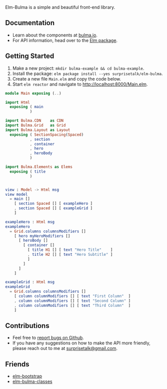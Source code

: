 
Elm-Bulma is a simple and beautiful front-end library.

## Documentation
- Learn about the components at [bulma.io](http://bulma.io/).
- For API information, head over to the [Elm package](http://package.elm-lang.org/packages/surprisetalk/elm-bulma/latest).

## Getting Started
1. Make a new project: `mkdir bulma-example && cd bulma-example`.
2. Install the package: `elm package install --yes surprisetalk/elm-bulma`.
3. Create a new file `Main.elm` and copy the code below.
4. Start `elm reactor` and navigate to [http://localhost:8000/Main.elm](http://localhost:8000).

``` elm
module Main exposing (..)

import Html 
  exposing ( main 
           )

import Bulma.CDN    as CDN
import Bulma.Grid   as Grid
import Bulma.Layout as Layout 
  exposing ( SectionSpacing(Spaced) 
           , section
           , container
           , hero
           , heroBody
           )

import Bulma.Elements as Elems
  exposing ( title
           )


view : Model -> Html msg
view model
  = main []
    [ section Spaced [] [ exampleHero ]
    , section Spaced [] [ exampleGrid ]
    ]

exampleHero : Html msg
exampleHero
  = Grid.columns columnsModifiers []
    [ hero myHeroModifiers []
      [ heroBody [] 
        [ container []
          [ title H1 [] [ text "Hero Title"    ]
          , title H2 [] [ text "Hero Subtitle" ]
          ]
        ]
      ]
    ]

exampleGrid : Html msg
exampleGrid
  = Grid.columns columnsModifiers []
    [ column columnModifiers [] [ text "First Column"  ]
    , column columnModifiers [] [ text "Second Column" ]
    , column columnModifiers [] [ text "Third Column"  ]
    ]
```

## Contributions
- Feel free to [report bugs on Github](https://github.com/surprisetalk/elm-bulma/issues).
- If you have any suggestions on how to make the API more friendly, please reach out to me at [surprisetalk@gmail.com](surprisetalk@gmail.com).

## Friends
- [elm-bootstrap](http://package.elm-lang.org/packages/rundis/elm-bootstrap/latest)
- [elm-bulma-classes](http://package.elm-lang.org/packages/danielnarey/elm-bulma-classes/latest/BulmaClasses)

